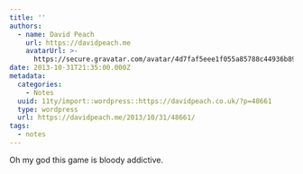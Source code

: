 ```yaml
---
title: ''
authors:
  - name: David Peach
    url: https://davidpeach.me
    avatarUrl: >-
      https://secure.gravatar.com/avatar/4d7faf5eee1f055a85788c44936b8995eaab6dfb004e7854ec747ccb272e91ee?s=96&d=mm&r=g
date: 2013-10-31T21:35:00.000Z
metadata:
  categories:
    - Notes
  uuid: 11ty/import::wordpress::https://davidpeach.co.uk/?p=48661
  type: wordpress
  url: https://davidpeach.me/2013/10/31/48661/
tags:
  - notes
---
```

Oh my god this game is bloody addictive.